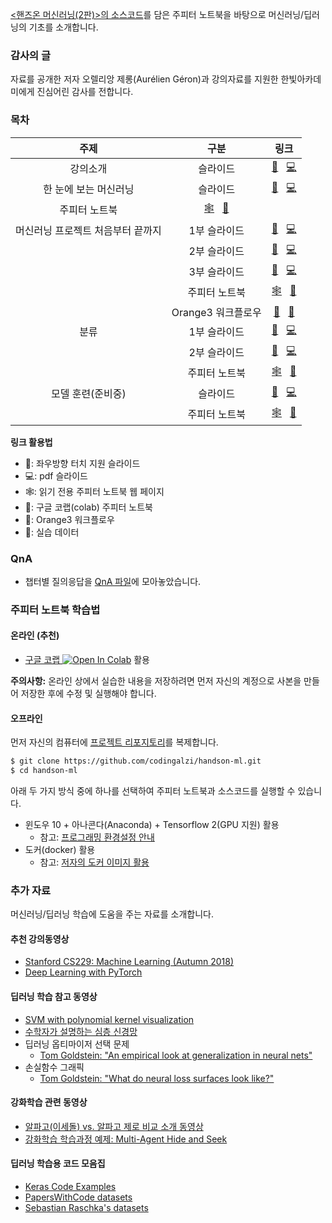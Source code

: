 [&lt;핸즈온 머신러닝(2판)&gt;의 소스코드](https://github.com/ageron/handson-ml2)를 
담은 주피터 노트북을 바탕으로 머신러닝/딥러닝의 기초를 소개합니다.

### 감사의 글

자료를 공개한 저자 오렐리앙 제롱(Aur&eacute;lien G&eacute;ron)과 강의자료를 지원한 한빛아카데미에게 진심어린 감사를 전합니다.

### 목차

| 주제 | 구분 | 링크 |
| :--: | :--: | :--: |
| 강의소개 | 슬라이드 | [&#x1F4F1;](./slides/handson-ml-00.slides.html) &nbsp; [&#x1F4BB;](./slides/handson-ml-00-slides.pdf) |
| 한 눈에 보는 머신러닝 | 슬라이드 | [&#x1F4F1;](./slides/handson-ml-01.slides.html) &nbsp; [&#x1F4BB;](./slides/handson-ml-01-slides.pdf) |
|  주피터 노트북 | [&#x1F578;](./notebooks/handson-ml-01.html) &nbsp; [&#x1F4D8;](https://colab.research.google.com/github/codingalzi/handson-ml/blob/master/notebooks/handson-ml-01.ipynb) |
| 머신러닝 프로젝트 처음부터 끝까지 | 1부 슬라이드 | [&#x1F4F1;](./slides/handson-ml-02a.slides.html) &nbsp; [&#x1F4BB;](./slides/handson-ml-02a-slides.pdf) |
| | 2부 슬라이드 | [&#x1F4F1;](./slides/handson-ml-02b.slides.html) &nbsp; [&#x1F4BB;](./slides/handson-ml-02b-slides.pdf) |
| | 3부 슬라이드 | [&#x1F4F1;](./slides/handson-ml-02c.slides.html) &nbsp; [&#x1F4BB;](./slides/handson-ml-02c-slides.pdf) |
| | 주피터 노트북 | [&#x1F578;](./notebooks/handson-ml-02.html) &nbsp; [&#x1F4D8;](https://colab.research.google.com/github/codingalzi/handson-ml/blob/master/notebooks/handson-ml-02.ipynb) |
| | Orange3 워크플로우 | [&#x1F34A;](https://raw.githubusercontent.com/codingalzi/handson-ml/master/orange3/california_house-prices.ows) &nbsp; [&#x1F4C1;](https://raw.githubusercontent.com/codingalzi/handson-ml/master/notebooks/datasets/housing/housing.csv) |
| 분류 | 1부 슬라이드 | [&#x1F4F1;](./slides/handson-ml-03a.slides.html) &nbsp; [&#x1F4BB;](./slides/handson-ml-03a-slides.pdf) |
| | 2부 슬라이드 | [&#x1F4F1;](./slides/handson-ml-03b.slides.html) &nbsp; [&#x1F4BB;](./slides/handson-ml-03b-slides.pdf) |
| | 주피터 노트북 | [&#x1F578;](./notebooks/handson-ml-03.html) &nbsp; [&#x1F4D8;](https://colab.research.google.com/github/codingalzi/handson-ml/blob/master/notebooks/handson-ml-03.ipynb) |
| 모델 훈련(준비중) | 슬라이드 | [&#x1F4F1;](./slides/handson-ml-04.slides.html) &nbsp; [&#x1F4BB;](./slides/handson-ml-04-slides.pdf) |
| | 주피터 노트북 | [&#x1F578;](./notebooks/handson-ml-04.html) &nbsp; [&#x1F4D8;](https://colab.research.google.com/github/codingalzi/handson-ml/blob/master/notebooks/handson-ml-04.ipynb) |

**링크 활용법**
* &#x1F4F1;: 좌우방향 터치 지원 슬라이드
* &#x1F4BB;: pdf 슬라이드
* &#x1F578;: 읽기 전용 주피터 노트북 웹 페이지
* &#x1F4D8;: 구글 코랩(colab) 주피터 노트북
* &#x1F34A;: Orange3 워크플로우
* &#x1F4C1;: 실습 데이터

### QnA

* 챕터별 질의응답을 [QnA 파일](qna.md)에 모아놓았습니다.

### 주피터 노트북 학습법

#### 온라인 (추천)

* [구글 코랩 ](https://colab.research.google.com/github/codingalzi/handson-ml/blob/master/)
<a href="https://colab.research.google.com/github/codingalzi/handson-ml/blob/master/"><img src="https://colab.research.google.com/assets/colab-badge.svg" alt="Open In Colab"/></a> 활용

**주의사항:** 온라인 상에서 실습한 내용을 저장하려면 먼저 자신의 계정으로 사본을 만들어 저장한 후에 수정 및 실행해야 합니다.

#### 오프라인

먼저 자신의 컴퓨터에
[프로젝트 리포지토리](https://github.com/codingalzi/handson-ml)를 
복제합니다.

```bash
$ git clone https://github.com/codingalzi/handson-ml.git
$ cd handson-ml
```

아래 두 가지 방식 중에 하나를 선택하여 주피터 노트북과 소스코드를 실행할 수 있습니다.

* 윈도우 10 + 아나콘다(Anaconda) + Tensorflow 2(GPU 지원) 활용
    * 참고: [프로그래밍 환경설정 안내](./INSTALL.md)
* 도커(docker) 활용
    * 참고: [저자의 도커 이미지 활용](https://github.com/ageron/handson-ml2/tree/master/docker)

### 추가 자료

머신러닝/딥러닝 학습에 도움을 주는 자료를 소개합니다.

#### 추천 강의동영상
- [Stanford CS229: Machine Learning (Autumn 2018)](https://www.youtube.com/watch?v=jGwO_UgTS7I&list=PLoROMvodv4rMiGQp3WXShtMGgzqpfVfbU)
- [Deep Learning with PyTorch](https://atcold.github.io/pytorch-Deep-Learning/)

#### 딥러닝 학습 참고 동영상
- [SVM with polynomial kernel visualization](https://www.youtube.com/watch?v=OdlNM96sHio&t=0s)
- [수학자가 설명하는 심층 신경망](https://www.youtube.com/playlist?list=PLZHQObOWTQDNU6R1_67000Dx_ZCJB-3pi)
- 딥러닝 옵티마이저 선택 문제
   - [Tom Goldstein: "An empirical look at generalization in neural nets"](https://youtu.be/kcVWAKf7UAg?t=1304)
- 손실함수 그래픽
   - [Tom Goldstein: "What do neural loss surfaces look like?"](https://youtu.be/78vq6kgsTa8?t=237)

#### 강화학습 관련 동영상
- [알파고(이세돌) vs. 알파고 제로 비교 소개 동영상](https://www.youtube.com/watch?v=MgowR4pq3e8)
- [강화학습 학습과정 예제: Multi-Agent Hide and Seek](https://www.youtube.com/watch?v=kopoLzvh5jY)

#### 딥러닝 학습용 코드 모음집

- [Keras Code Examples](https://keras.io/examples/)
- [PapersWithCode datasets](https://www.paperswithcode.com/datasets)
- [Sebastian Raschka's datasets](https://sebastianraschka.com/blog/2021/ml-dl-datasets.html)
